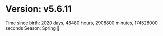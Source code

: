 # Version: v5.6.11
Time since birth: 2020 days, 48480 hours, 2908800 minutes, 174528000 seconds
Season: Spring 🌸
